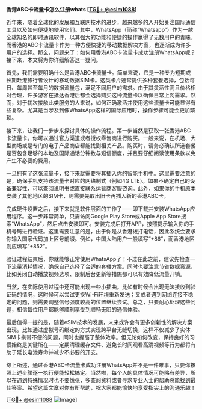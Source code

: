 **香港ABC卡流量卡怎么注册whats [[TG💪+ @esim1088](https://t.me/s/esim1088)]**

近年来，随着全球化的发展和互联网技术的进步，越来越多的人开始关注国际通信工具以及如何便捷地使用它们。其中，WhatsApp（简称“Whatsapp”）作为一款全球知名的即时通讯软件，以其强大的功能和便捷的操作赢得了无数用户的青睐。而香港的ABC卡流量卡作为一种方便快捷的移动数据解决方案，也逐渐成为许多用户的选择。那么，问题来了：如何用香港ABC卡流量卡成功注册WhatsApp呢？接下来，本文将为你详细解答这一疑问。

首先，我们需要明确什么是香港ABC卡流量卡。简单来说，它是一种专为短期或长期赴港旅行者设计的移动数据SIM卡。这类卡片通常提供多种套餐选择，包括每日、每周甚至每月的数据流量包，满足不同用户的需求。由于其灵活性高且价格相对合理，许多游客在抵达香港后都会选择购买这种流量卡以确保日常上网需求。然而，对于初次接触此类服务的人来说，如何正确激活并使用这些流量卡可能显得有些复杂。尤其是当涉及到像WhatsApp这样的国际应用时，操作步骤可能会更加繁琐。

接下来，让我们一步步来探讨具体的操作流程。第一步当然是获取一张香港ABC卡流量卡。你可以通过官方渠道或者授权零售商进行购买。一般来说，在机场、大型商场或是专门的电子产品商店都能找到相关产品。购买时，请务必确认所选套餐是否包含足够的本地及国际通话分钟数与短信额度，并且要仔细阅读使用条款以免产生不必要的费用。

一旦拥有了这张流量卡，接下来就需要将其插入你的智能手机中。这里需要注意的是，确保手机支持该流量卡对应的网络制式（例如4G LTE）。如果不确定自己的设备兼容性，可以查阅说明书或直接联系运营商客服咨询。此外，如果你的手机原本安装了其他地区的SIM卡，则需要先取出旧卡再插入新的香港ABC卡。

完成硬件设置之后，接下来就是软件层面的工作了——即下载并安装WhatsApp应用程序。这一步非常简单，只需访问Google Play Store或Apple App Store搜索“WhatsApp”，然后点击安装即可。安装完成后打开APP，按照提示输入你的手机号码进行验证。这里需要注意的是，由于你是从香港拨打电话，因此系统会要求你输入国家代码加上区号前缀。例如，中国大陆用户一般填写“+86”，而香港地区则应填写“+852”。

验证过程结束后，你就能够正常使用WhatsApp了！不过在此之前，建议先检查一下流量消耗情况，确保自己选择了合适的套餐方案。同时也要注意节省数据资源，比如关闭自动播放视频选项、限制后台更新等措施都可以有效降低流量开销。

当然，在实际使用过程中还可能出现一些小插曲。比如有时候会出现无法接收到验证码的情况，这时候可以尝试更换Wi-Fi环境重新发送；又或者遇到网络连接不稳定的问题，则需要调整信号强度较高的位置继续尝试。总之，只要耐心处理这些问题，相信每位用户都能够顺利享受到顺畅无阻的通信体验。

最后值得一提的是，随着eSIM技术的发展，未来或许会有更多创新性的解决方案出现。比如通过虚拟号码绑定的方式实现跨平台无缝切换，这样不仅减少了实体SIM卡携带不便的问题，同时也提高了整体效率。但无论如何改变，保持良好的习惯始终是关键所在——定期清理缓存文件、避免长时间观看高清视频等行为都将有助于延长电池寿命并减少不必要的开支。

综上所述，通过香港ABC卡流量卡成功注册WhatsApp并不是一件难事，只要你按照上述步骤逐一执行便能轻松搞定。当然啦，每个人的具体情况可能略有差异，所以在遇到特殊情况时也不要慌张，多查阅资料或者寻求专业人士的帮助总能找到最佳答案。希望这篇文章对你有所帮助，祝大家都能愉快地享受指尖上的沟通乐趣！

[[TG💪+ @esim1088](https://t.me/s/esim1088) ![Image](https://i.postimg.cc/4NQfJmqS/Snipaste-2025-05-13-00-14-12.png)]